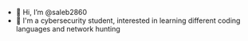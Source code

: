 - 👋 Hi, I’m @saleb2860
- 👀 I'm a cybersecurity student, interested in learning different coding languages and network hunting


